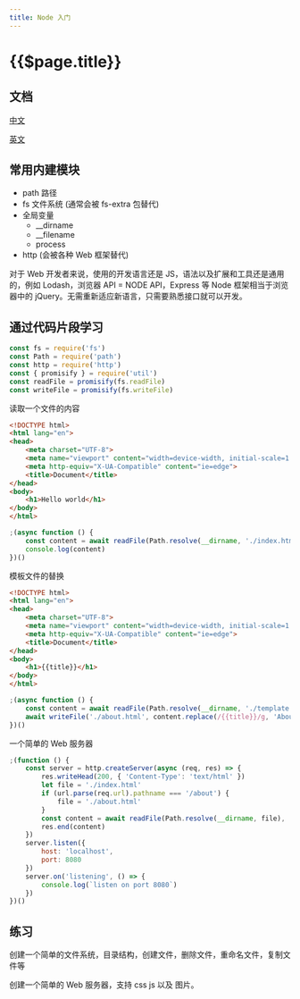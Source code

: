 ```yaml
---
title: Node 入门
---
```


# {{$page.title}}

## 文档

[中文](http://nodejs.cn/api/)

[英文](https://nodejs.org/zh-cn/)

## 常用内建模块

+ path 路径
+ fs 文件系统 (通常会被 fs-extra 包替代)
+ 全局变量
    + __dirname
    + __filename
    + process
+ http (会被各种 Web 框架替代)

对于 Web 开发者来说，使用的开发语言还是 JS，语法以及扩展和工具还是通用的，例如 Lodash，浏览器 API = NODE API，Express 等 Node 框架相当于浏览器中的 jQuery。无需重新适应新语言，只需要熟悉接口就可以开发。


## 通过代码片段学习

```js
const fs = require('fs')
const Path = require('path')
const http = require('http')
const { promisify } = require('util')
const readFile = promisify(fs.readFile)
const writeFile = promisify(fs.writeFile)
```

读取一个文件的内容

```html
<!DOCTYPE html>
<html lang="en">
<head>
    <meta charset="UTF-8">
    <meta name="viewport" content="width=device-width, initial-scale=1.0">
    <meta http-equiv="X-UA-Compatible" content="ie=edge">
    <title>Document</title>
</head>
<body>
    <h1>Hello world</h1>
</body>
</html>
```

```js
;(async function () {
    const content = await readFile(Path.resolve(__dirname, './index.html'), 'utf8')
    console.log(content)
})()
```

模板文件的替换

```html
<!DOCTYPE html>
<html lang="en">
<head>
    <meta charset="UTF-8">
    <meta name="viewport" content="width=device-width, initial-scale=1.0">
    <meta http-equiv="X-UA-Compatible" content="ie=edge">
    <title>Document</title>
</head>
<body>
    <h1>{{title}}</h1>
</body>
</html>
```

```js
;(async function () {
    const content = await readFile(Path.resolve(__dirname, './template.html'), 'utf8')
    await writeFile('./about.html', content.replace(/{{title}}/g, 'About me'))
})()
```
一个简单的 Web 服务器

```js
;(function () {
    const server = http.createServer(async (req, res) => {
        res.writeHead(200, { 'Content-Type': 'text/html' })
        let file = './index.html'
        if (url.parse(req.url).pathname === '/about') {
            file = './about.html'
        }
        const content = await readFile(Path.resolve(__dirname, file), 'utf8')
        res.end(content)
    })
    server.listen({
        host: 'localhost',
        port: 8080
    })
    server.on('listening', () => {
        console.log(`listen on port 8080`)
    })
})()
```

## 练习

创建一个简单的文件系统，目录结构，创建文件，删除文件，重命名文件，复制文件等

创建一个简单的 Web 服务器，支持 css js 以及 图片。